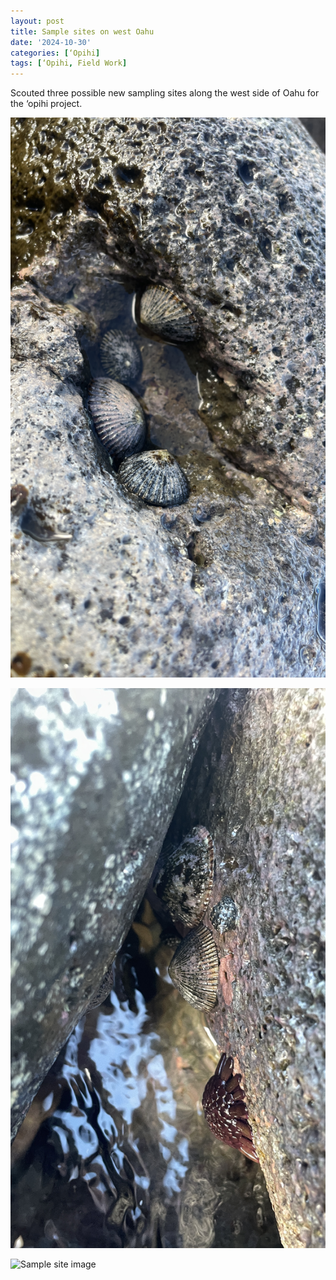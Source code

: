 ```yaml
---
layout: post 
title: Sample sites on west Oahu
date: '2024-10-30'
categories: [‘Opihi]
tags: [‘Opihi, Field Work]
---
```


Scouted three possible new sampling sites along the west side of Oahu for the ‘opihi project.

![Sample site image](https://github.com/leilatewahade/Tewahade_LabNotebook/blob/master/images/IMG_0312.JPG?raw=true)

![Sample site image](https://github.com/leilatewahade/Tewahade_LabNotebook/blob/master/images/IMG_0319.JPG?raw=true)

![Sample site image](https://github.com/leilatewahade/Tewahade_LabNotebook/blob/master/images/IMG_0321.JPG?raw=true)